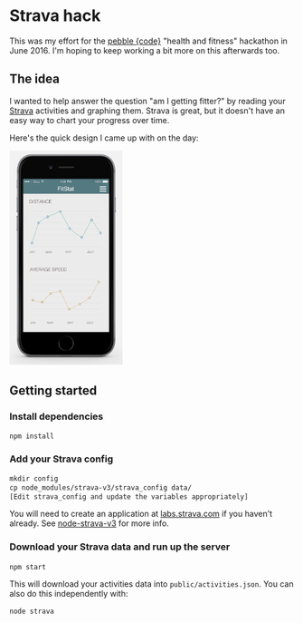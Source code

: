 # Strava hack

This was my effort for the [pebble {code}](http://pebblecode.com/) "health and fitness" hackathon in June 2016. 
I'm hoping to keep working a bit more on this afterwards too.

## The idea

I wanted to help answer the question "am I getting fitter?" by reading your [Strava](https://www.strava.com/) activities 
and graphing them. Strava is great, but it doesn't have an easy way to chart your progress over time.

Here's the quick design I came up with on the day:

<img src="docs/strava-hack-design.png?raw=true" width="200px" alt="Design"/>


## Getting started

### Install dependencies

    npm install

### Add your Strava config

    mkdir config
    cp node_modules/strava-v3/strava_config data/
    [Edit strava_config and update the variables appropriately]

You will need to create an application at [labs.strava.com](http://labs.strava.com/developers/) if you haven't already.
See [node-strava-v3](https://github.com/UnbounDev/node-strava-v3) for more info.

### Download your Strava data and run up the server

    npm start

This will download your activities data into `public/activities.json`. You can also do this independently with:

    node strava
